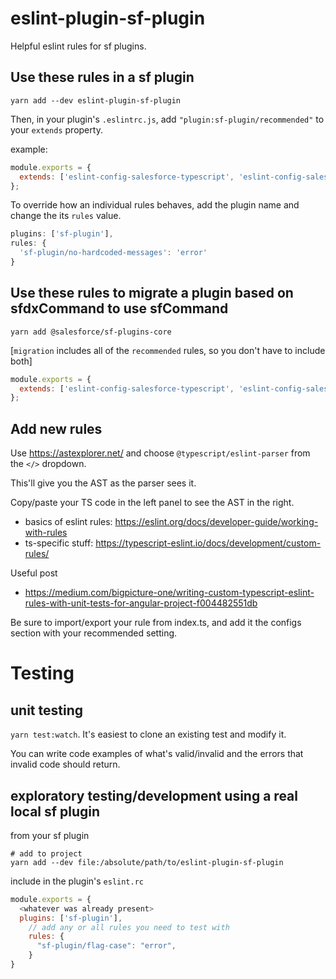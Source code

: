 # eslint-plugin-sf-plugin

Helpful eslint rules for sf plugins.

## Use these rules in a sf plugin

`yarn add --dev eslint-plugin-sf-plugin`

Then, in your plugin's `.eslintrc.js`, add `"plugin:sf-plugin/recommended"` to your `extends` property.

example:

```js
module.exports = {
  extends: ['eslint-config-salesforce-typescript', 'eslint-config-salesforce-license', 'plugin:sf-plugin/recommended'],
};
```

To override how an individual rules behaves, add the plugin name and change the its `rules` value.

```js
plugins: ['sf-plugin'],
rules: {
  'sf-plugin/no-hardcoded-messages': 'error'
}
```

## Use these rules to migrate a plugin based on sfdxCommand to use sfCommand

`yarn add @salesforce/sf-plugins-core`

[`migration` includes all of the `recommended` rules, so you don't have to include both]

```js
module.exports = {
  extends: ['eslint-config-salesforce-typescript', 'eslint-config-salesforce-license', 'plugin:sf-plugin/migration'],
};
```

## Add new rules

Use <https://astexplorer.net/> and choose `@typescript/eslint-parser` from the `</>` dropdown.

This'll give you the AST as the parser sees it.

Copy/paste your TS code in the left panel to see the AST in the right.

- basics of eslint rules: <https://eslint.org/docs/developer-guide/working-with-rules>
- ts-specific stuff: <https://typescript-eslint.io/docs/development/custom-rules/>

Useful post

- <https://medium.com/bigpicture-one/writing-custom-typescript-eslint-rules-with-unit-tests-for-angular-project-f004482551db>

Be sure to import/export your rule from index.ts, and add it the configs section with your recommended setting.

# Testing

## unit testing

`yarn test:watch`. It's easiest to clone an existing test and modify it.

You can write code examples of what's valid/invalid and the errors that invalid code should return.

## exploratory testing/development using a real local sf plugin

from your sf plugin

```shell
# add to project
yarn add --dev file:/absolute/path/to/eslint-plugin-sf-plugin
```

include in the plugin's `eslint.rc`

```js
module.exports = {
  <whatever was already present>
  plugins: ['sf-plugin'],
    // add any or all rules you need to test with
    rules: {
      "sf-plugin/flag-case": "error",
    }
}
```
